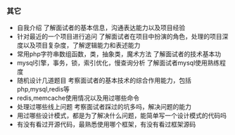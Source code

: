 ### 其它
- 自我介绍
了解面试者的基本信息，沟通表达能力以及项目经验
- 针对最近的一个项目进行追问
了解面试者在项目中扮演的角色，处理的项目深度以及项目复杂度，了解逻辑能力和表述能力
- 常用php字符串数组函数，类，抽象类，魔术方法
了解面试者的技术基本功
- mysql引擎，事务，锁，索引优化，慢查询分析
了解面试者mysql使用熟练程度
- 随机设计几道题目
考察面试者的基本技术的综合作用能力，包括php,mysql,redis等
- redis,memcache使用情况以及用过哪些命令
- 处理过哪些线上问题
考察面试者踩过的坑多吗，解决问题的能力
- 用过哪些设计模式，都是为了解决什么问题，能简单写一个设计模式的代码吗
- 有没有看过开源代码，最熟悉使用哪个框架，有没有看过框架源码
